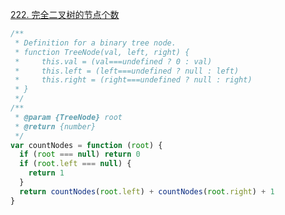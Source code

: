 [222. 完全二叉树的节点个数](https://leetcode-cn.com/problems/count-complete-tree-nodes/)

```javascript
/**
 * Definition for a binary tree node.
 * function TreeNode(val, left, right) {
 *     this.val = (val===undefined ? 0 : val)
 *     this.left = (left===undefined ? null : left)
 *     this.right = (right===undefined ? null : right)
 * }
 */
/**
 * @param {TreeNode} root
 * @return {number}
 */
var countNodes = function (root) {
  if (root === null) return 0
  if (root.left === null) {
    return 1
  }
  return countNodes(root.left) + countNodes(root.right) + 1
}
```
